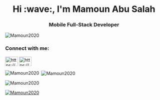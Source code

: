 <h1 align="center">Hi :wave:, I'm Mamoun Abu Salah</h1>
<h3 align="center">Mobile Full-Stack Developer</h3>
<p align="left"> <img src="https://komarev.com/ghpvc/?username=Mamoun2020&label=Profile%20views&color=0e75b6&style=flat" alt="Mamoun2020" /> </p>
<h3 align="left">Connect with me:</h3>
<p align="left">
<a href="https://www.linkedin.com/in/mamounabusalah/" target="blank"><img align="center" src="https://raw.githubusercontent.com/rahuldkjain/github-profile-readme-generator/master/src/images/icons/Social/linked-in-alt.svg" alt="https://www.linkedin.com/in/mamounabusalah/" height="30" width="40" /></a>
<a href="https://fb.com/https://www.facebook.com/mamounabosalah/" target="blank"><img align="center" src="https://raw.githubusercontent.com/rahuldkjain/github-profile-readme-generator/master/src/images/icons/Social/facebook.svg" alt="https://www.facebook.com/mamounabosalah/" height="30" width="40" /></a>

<p><img align="left" src="https://github-readme-stats.vercel.app/api/top-langs?username=Mamoun2020&show_icons=true&locale=en&layout=compact" alt="Mamoun2020" /></p>
<p>&nbsp;<img align="center" src="https://github-readme-stats.vercel.app/api?username=Mamoun2020&show_icons=true&locale=en" alt="Mamoun2020" /></p>
<p><img align="center" src="https://github-readme-streak-stats.herokuapp.com/?user=Mamoun2020&" alt="Mamoun2020" /></p>
<p align="left"> <a href="https://github.com/ryo-ma/github-profile-trophy"><img src="https://github-profile-trophy.vercel.app/?username=Mamoun2020" alt="Mamoun2020" /></a> </p>
